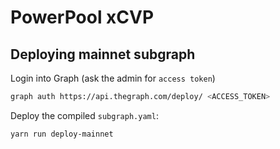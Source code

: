 # PowerPool xCVP

## Deploying mainnet subgraph

Login into Graph (ask the admin for `access token`)

```sh
graph auth https://api.thegraph.com/deploy/ <ACCESS_TOKEN>
```

Deploy the compiled `subgraph.yaml`:

```sh
yarn run deploy-mainnet
```

